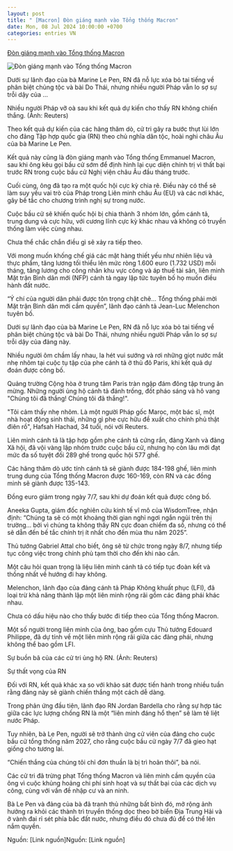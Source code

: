 ```yaml
---
layout: post
title: " [Macron] Đòn giáng mạnh vào Tổng thống Macron"
date: Mon, 08 Jul 2024 10:00:00 +0700
categories: entries VN
---
```

[Đòn giáng mạnh vào Tổng thống Macron](https://www.24h.com.vn/tin-tuc-quoc-te/don-giang-manh-vao-tong-thong-macron-c415a1583760.html)

![Đòn giáng mạnh vào Tổng thống Macron](https://cdn.24h.com.vn/upload/3-2024/images/2024-07-08/adt1720402222-screen-shot-2024-07-08-at-72014-am-1__anh_cat_3_2-auto-crop-watermark.png)

Dưới sự lãnh đạo của bà Marine Le Pen, RN đã nỗ lực xóa bỏ tai tiếng về phân biệt chủng tộc và bài Do Thái, nhưng nhiều người Pháp vẫn lo sợ sự trỗi dậy của ...

Nhiều người Pháp vỡ oà sau khi kết quả dự kiến cho thấy RN không chiến thắng. (Ảnh: Reuters)

Theo kết quả dự kiến của các hãng thăm dò, cử tri gây ra bước thụt lùi lớn cho đảng Tập hợp quốc gia (RN) theo chủ nghĩa dân tộc, hoài nghi châu Âu của bà Marine Le Pen.

Kết quả này cũng là đòn giáng mạnh vào Tổng thống Emmanuel Macron, sau khi ông kêu gọi bầu cử sớm để định hình lại cục diện chính trị vì thất bại trước RN trong cuộc bầu cử Nghị viện châu Âu đầu tháng trước.

Cuối cùng, ông đã tạo ra một quốc hội cực kỳ chia rẽ. Điều này có thể sẽ làm suy yếu vai trò của Pháp trong Liên minh châu Âu (EU) và các nơi khác, gây bế tắc cho chương trình nghị sự trong nước.

Cuộc bầu cử sẽ khiến quốc hội bị chia thành 3 nhóm lớn, gồm cánh tả, trung dung và cực hữu, với cương lĩnh cực kỳ khác nhau và không có truyền thống làm việc cùng nhau.

Chưa thể chắc chắn điều gì sẽ xảy ra tiếp theo.

Với mong muốn khống chế giá các mặt hàng thiết yếu như nhiên liệu và thực phẩm, tăng lương tối thiểu lên mức ròng 1.600 euro (1.732 USD) mỗi tháng, tăng lương cho công nhân khu vực công và áp thuế tài sản, liên minh Mặt trận Bình dân mới (NFP) cánh tả ngay lập tức tuyên bố họ muốn điều hành đất nước.

“Ý chí của người dân phải được tôn trọng chặt chẽ… Tổng thống phải mời Mặt trận Bình dân mới cầm quyền”, lãnh đạo cánh tả Jean-Luc Melenchon tuyên bố.

Dưới sự lãnh đạo của bà Marine Le Pen, RN đã nỗ lực xóa bỏ tai tiếng về phân biệt chủng tộc và bài Do Thái, nhưng nhiều người Pháp vẫn lo sợ sự trỗi dậy của đảng này.

Nhiều người ôm chầm lấy nhau, la hét vui sướng và rơi những giọt nước mắt nhẹ nhõm tại cuộc tụ tập của phe cánh tả ở thủ đô Paris, khi kết quả dự đoán được công bố.

Quảng trường Cộng hòa ở trung tâm Paris tràn ngập đám đông tập trung ăn mừng. Những người ủng hộ cánh tả đánh trống, đốt pháo sáng và hô vang "Chúng tôi đã thắng! Chúng tôi đã thắng!".

"Tôi cảm thấy nhẹ nhõm. Là một người Pháp gốc Maroc, một bác sĩ, một nhà hoạt động sinh thái, những gì phe cực hữu đề xuất cho chính phủ thật điên rồ", Hafsah Hachad, 34 tuổi, nói với Reuters.

Liên minh cánh tả là tập hợp gồm phe cánh tả cứng rắn, đảng Xanh và đảng Xã hội, đã vội vàng lập nhóm trước cuộc bầu cử, nhưng họ còn lâu mới đạt mức đa số tuyệt đối 289 ghế trong quốc hội 577 ghế.

Các hãng thăm dò ước tính cánh tả sẽ giành được 184-198 ghế, liên minh trung dung của Tổng thống Macron được 160-169, còn RN và các đồng minh sẽ giành được 135-143.

Đồng euro giảm trong ngày 7/7, sau khi dự đoán kết quả được công bố.

Aneeka Gupta, giám đốc nghiên cứu kinh tế vĩ mô của WisdomTree, nhận định: “Chúng ta sẽ có một khoảng thời gian nghỉ ngơi ngắn ngủi trên thị trường… bởi vì chúng ta không thấy RN cực đoan chiếm đa số, nhưng có thể sẽ dẫn đến bế tắc chính trị ít nhất cho đến mùa thu năm 2025”.

Thủ tướng Gabriel Attal cho biết, ông sẽ từ chức trong ngày 8/7, nhưng tiếp tục công việc trong chính phủ tạm thời cho đến khi nào cần.

Một câu hỏi quan trọng là liệu liên minh cánh tả có tiếp tục đoàn kết và thống nhất về hướng đi hay không.

Melenchon, lãnh đạo của đảng cánh tả Pháp Không khuất phục (LFI), đã loại trừ khả năng thành lập một liên minh rộng rãi gồm các đảng phái khác nhau.

Chưa có dấu hiệu nào cho thấy bước đi tiếp theo của Tổng thống Macron.

Một số người trong liên minh của ông, bao gồm cựu Thủ tướng Edouard Philippe, đã dự tính về một liên minh rộng rãi giữa các đảng phái, nhưng không thể bao gồm LFI.

Sự buồn bã của các cử tri ủng hộ RN. (Ảnh: Reuters)

Sự thất vọng của RN

Đối với RN, kết quả khác xa so với khảo sát được tiến hành trong nhiều tuần rằng đảng này sẽ giành chiến thắng một cách dễ dàng.

Trong phản ứng đầu tiên, lãnh đạo RN Jordan Bardella cho rằng sự hợp tác giữa các lực lượng chống RN là một “liên minh đáng hổ thẹn” sẽ làm tê liệt nước Pháp.

Tuy nhiên, bà Le Pen, người sẽ trở thành ứng cử viên của đảng cho cuộc bầu cử tổng thống năm 2027, cho rằng cuộc bầu cử ngày 7/7 đã gieo hạt giống cho tương lai.

“Chiến thắng của chúng tôi chỉ đơn thuần là bị trì hoãn thôi”, bà nói.

Các cử tri đã trừng phạt Tổng thống Macron và liên minh cầm quyền của ông vì cuộc khủng hoảng chi phí sinh hoạt và sự thất bại của các dịch vụ công, cùng với vấn đề nhập cư và an ninh.

Bà Le Pen và đảng của bà đã tranh thủ những bất bình đó, mở rộng ảnh hưởng ra khỏi các thành trì truyền thống dọc theo bờ biển Địa Trung Hải và ở vành đai rỉ sét phía bắc đất nước, nhưng điều đó chưa đủ để có thể lên nắm quyền.

Nguồn: [Link nguồn]Nguồn: [Link nguồn]

